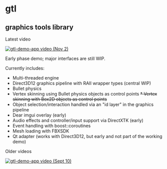 # gtl
## graphics tools library

Latest video

[![gtl-demo-app video (Nov 2)](https://img.youtube.com/vi/upi3QPKA6xA/0.jpg)](https://youtu.be/upi3QPKA6xA)

Early phase demo; major interfaces are still WIP.

Currently includes:
* Multi-threaded engine
* Direct3D12 graphics pipeline with RAII wrapper types (central WIP)
* Bullet physics 
* Vertex skinning using Bullet physics objects as control points
~~* Vertex skinning with Box2D objects as control points~~
* Object selection/interaction handled via an "id layer" in the graphics pipeline
* Dear imgui overlay (early)
* Audio effects and controller/input support via DirectXTK (early)
* Event handling with boost::coroutines
* Mesh loading with FBXSDK
* Qt adapter (works with Direct3D12, but early and not part of the working demo)

Older videos

[![gtl-demo-app video (Sept 10)](https://img.youtube.com/vi/XNLS5wE2rkA/0.jpg)](https://youtu.be/XNLS5wE2rkA)
